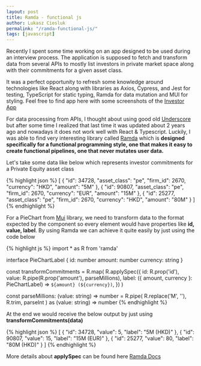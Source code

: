 ```yaml
---
layout: post
title: Ramda - functional js
author: Lukasz Ciesluk
permalink: "/ramda-functional-js/"
tags: [javascript]
---
```


Recently I spent some time working on an app designed to be used during an interview process. The application is supposed to fetch and transform data from several APIs to mostly list investors in private market space along with their commitments for a given asset class. 

It was a perfect opportunity to refresh some knowledge around technologies like React along with libraries as Axios, Cypress, and Jest for testing, TypeScript for static typing, Ramda for data mutation and MUI for styling. Feel free to find app here with some screenshots of the [Investor App](https://github.com/GarciaPL/InvestorApp)

For data processing from APIs, I thought about using good old [Underscore](https://www.npmjs.com/package/underscore) but after some time I realized that last time it was updated about 2 years ago and nowadays it does not work well with React & Typescript. Luckily, I was able to find very interesting library called [Ramda](https://github.com/ramda/ramda) which is **designed specifically for a functional programming style, one that makes it easy to create functional pipelines, one that never mutates user data.**

Let's take some data like below which represents investor commitments for a Private Equity asset class

{% highlight json %}
[
    {
        "id": 34728,
        "asset_class": "pe",
        "firm_id": 2670,
        "currency": "HKD",
        "amount": "5M"
    },
    {
        "id": 90807,
        "asset_class": "pe",
        "firm_id": 2670,
        "currency": "EUR",
        "amount": "15M"
    },
    {
        "id": 25277,
        "asset_class": "pe",
        "firm_id": 2670,
        "currency": "HKD",
        "amount": "80M"
    }
]
{% endhighlight %}

For a PieChart from [Mui](https://mui.com) library, we need to transform data to the format expected by the component so every element would have properties like **id, value, label**. By using Ramda we can achieve it quite easily by just using the code below

{% highlight js %}
import * as R from 'ramda'

interface PieChartLabel {
  id: number
  amount: number
  currency: string
}

const transformCommitments = R.map(
    R.applySpec({
      id: R.prop('id'),
      value: R.pipe(R.prop('amount'), parseMillions),
      label: ({ amount, currency }: PieChartLabel) => `${amount} (${currency})`,
    })
)

const parseMillions: (value: string) => number = R.pipe(
  R.replace('M', ''),
  R.trim,
  parseInt
) as (value: string) => number
{% endhighlight %}

At the end we would receive the below output by just using **transformCommitments(data)**

{% highlight json %}
[
    {
        "id": 34728,
        "value": 5,
        "label": "5M (HKD)"
    },
    {
        "id": 90807,
        "value": 15,
        "label": "15M (EUR)"
    },
    {
        "id": 25277,
        "value": 80,
        "label": "80M (HKD)"
    }
]
{% endhighlight %}

More details about **applySpec** can be found here [Ramda Docs](https://ramdajs.com/docs/#applySpec)